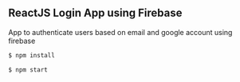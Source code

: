 ## ReactJS Login App using Firebase

App to authenticate users based on email and google account using firebase

```sh
$ npm install
```

```sh
$ npm start
```